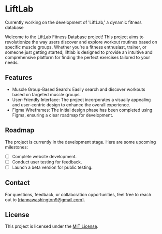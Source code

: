 # LiftLab
Currently working on the development of 'LiftLab,' a dynamic fitness database

Welcome to the LiftLab Fitness Database project! This project aims to revolutionize the way users discover and explore workout routines based on specific muscle groups. Whether you're a fitness enthusiast, trainer, or someone just getting started, liftlab is designed to provide an intuitive and comprehensive platform for finding the perfect exercises tailored to your needs.

## Features

- Muscle Group-Based Search: Easily search and discover workouts based on targeted muscle groups.
- User-Friendly Interface: The project incorporates a visually appealing and user-centric design to enhance the overall experience.
- Figma Wireframes: The initial design phase has been completed using Figma, ensuring a clear roadmap for development.

## Roadmap

The project is currently in the development stage. Here are some upcoming milestones:

- [ ] Complete website development.
- [ ] Conduct user testing for feedback.
- [ ] Launch a beta version for public testing.

## Contact

For questions, feedback, or collaboration opportunities, feel free to reach out to [riannawashington9@gmail.com].

## License

This project is licensed under the [MIT License](LICENSE).
